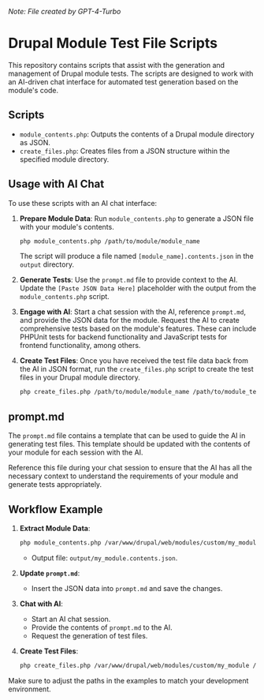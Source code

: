 _Note: File created by GPT-4-Turbo_

# Drupal Module Test File Scripts

This repository contains scripts that assist with the generation and management of Drupal module tests. The scripts are designed to work with an AI-driven chat interface for automated test generation based on the module's code.

## Scripts

- `module_contents.php`: Outputs the contents of a Drupal module directory as JSON.
- `create_files.php`: Creates files from a JSON structure within the specified module directory.

## Usage with AI Chat

To use these scripts with an AI chat interface:

1. **Prepare Module Data**: Run `module_contents.php` to generate a JSON file with your module's contents.

    ```bash
    php module_contents.php /path/to/module/module_name
    ```

   The script will produce a file named `[module_name].contents.json` in the `output` directory.

2. **Generate Tests**: Use the `prompt.md` file to provide context to the AI. Update the `[Paste JSON Data Here]` placeholder with the output from the `module_contents.php` script.

3. **Engage with AI**: Start a chat session with the AI, reference `prompt.md`, and provide the JSON data for the module. Request the AI to create comprehensive tests based on the module's features. These can include PHPUnit tests for backend functionality and JavaScript tests for frontend functionality, among others.

4. **Create Test Files**: Once you have received the test file data back from the AI in JSON format, run the `create_files.php` script to create the test files in your Drupal module directory.

    ```bash
    php create_files.php /path/to/module/module_name /path/to/module_tests.json
    ```

## prompt.md

The `prompt.md` file contains a template that can be used to guide the AI in generating test files. This template should be updated with the contents of your module for each session with the AI.

Reference this file during your chat session to ensure that the AI has all the necessary context to understand the requirements of your module and generate tests appropriately.

## Workflow Example

1. **Extract Module Data**:
    ```bash
    php module_contents.php /var/www/drupal/web/modules/custom/my_module
    ```
    - Output file: `output/my_module.contents.json`.

2. **Update `prompt.md`**:
    - Insert the JSON data into `prompt.md` and save the changes.

3. **Chat with AI**:
    - Start an AI chat session.
    - Provide the contents of `prompt.md` to the AI.
    - Request the generation of test files.

4. **Create Test Files**:
    ```bash
    php create_files.php /var/www/drupal/web/modules/custom/my_module /var/www/drupal/scripts/output/my_module.tests.json
    ```

Make sure to adjust the paths in the examples to match your development environment.
